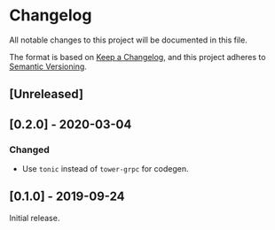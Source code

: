 # Changelog
All notable changes to this project will be documented in this file.

The format is based on [Keep a Changelog](https://keepachangelog.com/en/1.0.0/),
and this project adheres to [Semantic Versioning](https://semver.org/spec/v2.0.0.html).

## [Unreleased]

## [0.2.0] - 2020-03-04
### Changed
- Use `tonic` instead of `tower-grpc` for codegen.

## [0.1.0] - 2019-09-24
Initial release.
